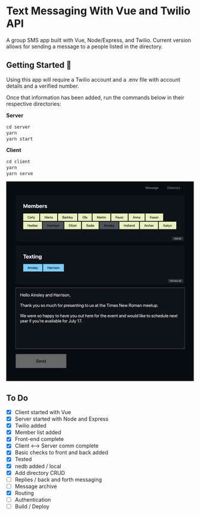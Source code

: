 # Text Messaging With Vue and Twilio API

A group SMS app built with Vue, Node/Express, and Twilio. Current version allows for sending a message to a people listed in the directory.

## Getting Started 📱

Using this app will require a Twilio account and a .env file with account details and a verified number.

Once that information has been added, run the commands below in their respective directories:

**Server**

```
cd server
yarn
yarn start
```

**Client**

```
cd client
yarn
yarn serve
```

![Screenshot - Vue Text App](/Screenshot.jpg)


## To Do

- [x] Client started with Vue
- [x] Server started with Node and Express
- [x] Twilio added
- [x] Member list added
- [x] Front-end complete
- [x] Client <—> Server comm complete
- [x] Basic checks to front and back added
- [x] Tested
- [x] nedb added / local
- [x] Add directory CRUD
- [ ] Replies / back and forth messaging
- [ ] Message archive
- [x] Routing
- [ ] Authentication
- [ ] Build / Deploy
